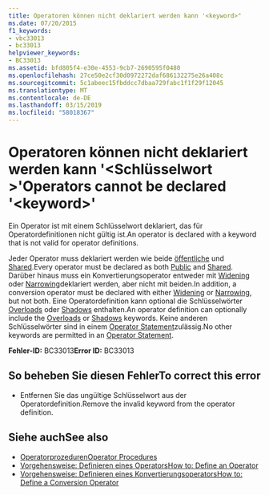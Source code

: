 ```yaml
---
title: Operatoren können nicht deklariert werden kann '<keyword>"
ms.date: 07/20/2015
f1_keywords:
- vbc33013
- bc33013
helpviewer_keywords:
- BC33013
ms.assetid: bfd805f4-e30e-4553-9cb7-2690595f0480
ms.openlocfilehash: 27ce50e2cf30d0972272daf686132275e26a408c
ms.sourcegitcommit: 5c1abeec15fbddcc7dbaa729fabc1f1f29f12045
ms.translationtype: MT
ms.contentlocale: de-DE
ms.lasthandoff: 03/15/2019
ms.locfileid: "58018367"
---
```

# <a name="operators-cannot-be-declared-keyword"></a><span data-ttu-id="44025-102">Operatoren können nicht deklariert werden kann '\<Schlüsselwort >'</span><span class="sxs-lookup"><span data-stu-id="44025-102">Operators cannot be declared '\<keyword>'</span></span>
<span data-ttu-id="44025-103">Ein Operator ist mit einem Schlüsselwort deklariert, das für Operatordefinitionen nicht gültig ist.</span><span class="sxs-lookup"><span data-stu-id="44025-103">An operator is declared with a keyword that is not valid for operator definitions.</span></span>  
  
 <span data-ttu-id="44025-104">Jeder Operator muss deklariert werden wie beide [öffentliche](../../visual-basic/language-reference/modifiers/public.md) und [Shared](../../visual-basic/language-reference/modifiers/shared.md).</span><span class="sxs-lookup"><span data-stu-id="44025-104">Every operator must be declared as both [Public](../../visual-basic/language-reference/modifiers/public.md) and [Shared](../../visual-basic/language-reference/modifiers/shared.md).</span></span> <span data-ttu-id="44025-105">Darüber hinaus muss ein Konvertierungsoperator entweder mit [Widening](../../visual-basic/language-reference/modifiers/widening.md) oder [Narrowing](../../visual-basic/language-reference/modifiers/narrowing.md)deklariert werden, aber nicht mit beiden.</span><span class="sxs-lookup"><span data-stu-id="44025-105">In addition, a conversion operator must be declared with either [Widening](../../visual-basic/language-reference/modifiers/widening.md) or [Narrowing](../../visual-basic/language-reference/modifiers/narrowing.md), but not both.</span></span> <span data-ttu-id="44025-106">Eine Operatordefinition kann optional die Schlüsselwörter [Overloads](../../visual-basic/language-reference/modifiers/overloads.md) oder [Shadows](../../visual-basic/language-reference/modifiers/shadows.md) enthalten.</span><span class="sxs-lookup"><span data-stu-id="44025-106">An operator definition can optionally include the [Overloads](../../visual-basic/language-reference/modifiers/overloads.md) or [Shadows](../../visual-basic/language-reference/modifiers/shadows.md) keywords.</span></span> <span data-ttu-id="44025-107">Keine anderen Schlüsselwörter sind in einem [Operator Statement](../../visual-basic/language-reference/statements/operator-statement.md)zulässig.</span><span class="sxs-lookup"><span data-stu-id="44025-107">No other keywords are permitted in an [Operator Statement](../../visual-basic/language-reference/statements/operator-statement.md).</span></span>  
  
 <span data-ttu-id="44025-108">**Fehler-ID:** BC33013</span><span class="sxs-lookup"><span data-stu-id="44025-108">**Error ID:** BC33013</span></span>  
  
## <a name="to-correct-this-error"></a><span data-ttu-id="44025-109">So beheben Sie diesen Fehler</span><span class="sxs-lookup"><span data-stu-id="44025-109">To correct this error</span></span>  
  
-   <span data-ttu-id="44025-110">Entfernen Sie das ungültige Schlüsselwort aus der Operatordefinition.</span><span class="sxs-lookup"><span data-stu-id="44025-110">Remove the invalid keyword from the operator definition.</span></span>  
  
## <a name="see-also"></a><span data-ttu-id="44025-111">Siehe auch</span><span class="sxs-lookup"><span data-stu-id="44025-111">See also</span></span>

- [<span data-ttu-id="44025-112">Operatorprozeduren</span><span class="sxs-lookup"><span data-stu-id="44025-112">Operator Procedures</span></span>](../../visual-basic/programming-guide/language-features/procedures/operator-procedures.md)
- [<span data-ttu-id="44025-113">Vorgehensweise: Definieren eines Operators</span><span class="sxs-lookup"><span data-stu-id="44025-113">How to: Define an Operator</span></span>](../../visual-basic/programming-guide/language-features/procedures/how-to-define-an-operator.md)
- [<span data-ttu-id="44025-114">Vorgehensweise: Definieren eines Konvertierungsoperators</span><span class="sxs-lookup"><span data-stu-id="44025-114">How to: Define a Conversion Operator</span></span>](../../visual-basic/programming-guide/language-features/procedures/how-to-define-a-conversion-operator.md)
